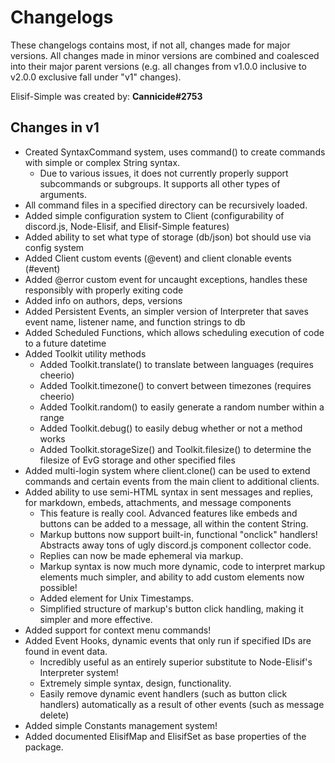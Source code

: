 # Changelogs
These changelogs contains most, if not all, changes made for major versions. All changes made in minor versions are combined and coalesced into their major parent versions (e.g. all changes from v1.0.0 inclusive to v2.0.0 exclusive fall under "v1" changes).

Elisif-Simple was created by: **Cannicide#2753**

## Changes in v1

- Created SyntaxCommand system, uses command() to create commands with simple or complex String syntax.
    - Due to various issues, it does not currently properly support subcommands or subgroups. It supports all other types of arguments.
- All command files in a specified directory can be recursively loaded.
- Added simple configuration system to Client (configurability of discord.js, Node-Elisif, and Elisif-Simple features)
- Added ability to set what type of storage (db/json) bot should use via config system
- Added Client custom events (@event) and client clonable events (#event)
- Added @error custom event for uncaught exceptions, handles these responsibly with properly exiting code
- Added info on authors, deps, versions
- Added Persistent Events, an simpler version of Interpreter that saves event name, listener name, and function strings to db
- Added Scheduled Functions, which allows scheduling execution of code to a future datetime
- Added Toolkit utility methods
    - Added Toolkit.translate() to translate between languages (requires cheerio)
    - Added Toolkit.timezone() to convert between timezones (requires cheerio)
    - Added Toolkit.random() to easily generate a random number within a range
    - Added Toolkit.debug() to easily debug whether or not a method works
    - Added Toolkit.storageSize() and Toolkit.filesize() to determine the filesize of EvG storage and other specified files
- Added multi-login system where client.clone() can be used to extend commands and certain events from the main client to additional clients.
- Added ability to use semi-HTML syntax in sent messages and replies, for markdown, embeds, attachments, and message components
    - This feature is really cool. Advanced features like embeds and buttons can be added to a message, all within the content String.
    - Markup buttons now support built-in, functional "onclick" handlers! Abstracts away tons of ugly discord.js component collector code.
    - Replies can now be made ephemeral via markup.
    - Markup syntax is now much more dynamic, code to interpret markup elements much simpler, and ability to add custom elements now possible!
    - Added element for Unix Timestamps.
    - Simplified structure of markup's button click handling, making it simpler and more effective.
- Added support for context menu commands!
- Added Event Hooks, dynamic events that only run if specified IDs are found in event data.
    - Incredibly useful as an entirely superior substitute to Node-Elisif's Interpreter system!
    - Extremely simple syntax, design, functionality.
    - Easily remove dynamic event handlers (such as button click handlers) automatically as a result of other events (such as message delete)
- Added simple Constants management system!
- Added documented ElisifMap and ElisifSet as base properties of the package.